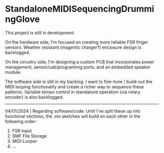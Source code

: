 # StandaloneMIDISequencingDrummingGlove

This project is still in development. 

On the hardware side, I'm focused on creating more reliable FSR finger sensors.
Weather resistant (magentic charger?) enclosure design is backlogged.

On the circuitry side, I'm designing a custom PCB that incorporates power management, sensor/usb/programmig ports, and an embedded speaker module. 

The software side is still in my backlog. I want to fine-tune / build-out the MIDI looping functionality and create a richer way to sequence these patterns. Variable tempo control in standalone operation (via rotary encoder) is also backlogged.

----

04/01/2024 | Regarding software/code:
Until I've split these up into functional sections, the .ino sketches will build on each other in the following order:
1) FSR Input
2) SMF File Storage
3) MIDI Looper
4) ...
